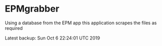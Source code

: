 # EPMgrabber
Using a database from the EPM app this application scrapes the files as required


Latest backup: Sun Oct 6 22:24:01 UTC 2019
